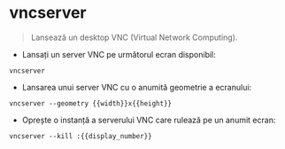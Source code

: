 # vncserver

> Lansează un desktop VNC (Virtual Network Computing).

- Lansați un server VNC pe următorul ecran disponibil:

`vncserver`

- Lansarea unui server VNC cu o anumită geometrie a ecranului:

`vncserver --geometry {{width}}x{{height}}`

- Oprește o instanță a serverului VNC care rulează pe un anumit ecran:

`vncserver --kill :{{display_number}}`
